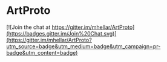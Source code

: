 # ArtProto

[![Join the chat at https://gitter.im/mhellar/ArtProto](https://badges.gitter.im/Join%20Chat.svg)](https://gitter.im/mhellar/ArtProto?utm_source=badge&utm_medium=badge&utm_campaign=pr-badge&utm_content=badge)

